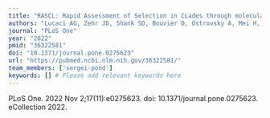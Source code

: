 ```yaml
---
title: "RASCL: Rapid Assessment of Selection in CLades through molecular sequence analysis"
authors: "Lucaci AG, Zehr JD, Shank SD, Bouvier D, Ostrovsky A, Mei H, Nekrutenko A, Martin DP, Kosakovsky Pond SL."
journal: "PLoS One"
year: "2022"
pmid: "36322581"
doi: "10.1371/journal.pone.0275623"
url: "https://pubmed.ncbi.nlm.nih.gov/36322581/"
team_members: ['sergei-pond']
keywords: [] # Please add relevant keywords here
---
```

PLoS One. 2022 Nov 2;17(11):e0275623. doi: 10.1371/journal.pone.0275623. eCollection 2022.